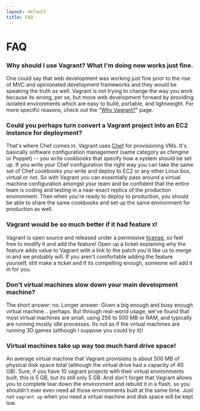 ```yaml
---
layout: default
title: FAQ
---
```


<h1 class="top">FAQ</h1>

### Why should I use Vagrant? What I'm doing now works just fine.

One could say that web development was working just fine prior to
the rise of MVC and opinionated development frameworks and they would
be speaking the truth as well. Vagrant is not trying to change the way
you work because its wrong, per se, but move web development forward
by providing isolated environments which are easy to build, portable,
and lightweight. For more specific reasons, check out the "[Why Vagrant?](/docs/getting-started/why.html)" page.

### Could you perhaps turn convert a Vagrant project into an EC2 instance for deployment?

That's where Chef comes in. Vagrant uses [Chef](http://www.opscode.com/chef)
for provisioning VMs. It's basically software configuration management (same category
as cfengine or Puppet) -- you write cookbooks that specify how a system should be set
up. If you write your Chef configuration the right way you can take the same set of
Chef cookbooks you write and deploy to EC2 or any other Linux box, virtual or not.
So with Vagrant you can essentially pass around a virtual machine configuration amongst
your team and be confident that the entire team is coding and testing in a near-exact
replica of the production environment. Then when you're ready to deploy to production,
you should be able to share the same cookbooks and set up the same environment
for production as well.

### Vagrant would be so much better if it had feature `X`!

Vagrant is open source and released under a permissive [license](/license.html),
so feel free to modify it and add the feature! Open up a ticket
explaining why the feature adds value to Vagrant with a link to the
patch you'd like us to merge in and we probably will. If you aren't comfortable
adding the feature yourself, still make a ticket and if its compelling
enough, someone will add it in for you.

### Don't virtual machines slow down your main development machine?

The short answer: no. Longer answer: Given a big enough and busy enough virtual machine... perhaps. But through real-world
usage, we've found that most virtual machines are small, using 256 to 500 MB or RAM,
and typically are running mostly idle processes. Its not as if the virtual machines
are running 3D games (although I suppose you could try it)!

### Virtual machines take up way too much hard drive space!

An average virtual machine that Vagrant provisions is about 500 MB of physical
disk space total (although the virtual drive had a capacity
of 40 GB). Sure, if you have 10 vagrant projects with their virtual environments built,
this is 5 GB, but its still only 5 GB. And don't forget that Vagrant allows you to complete
tear down the environment and rebuild it in a flash, so you shouldn't ever even need all
those environments built at the same time. Just run `vagrant up` when you need a virtual
machine and disk space will be kept low.
